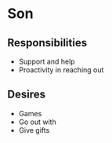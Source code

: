 # Son

## Responsibilities

- Support and help
- Proactivity in reaching out

## Desires

- Games
- Go out with
- Give gifts